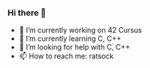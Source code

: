 ### Hi there 👋

- 🔭 I’m currently working on 42 Cursus
- 🌱 I’m currently learning C, C++
- 🤔 I’m looking for help with C, C++
- 📫 How to reach me: ratsock
